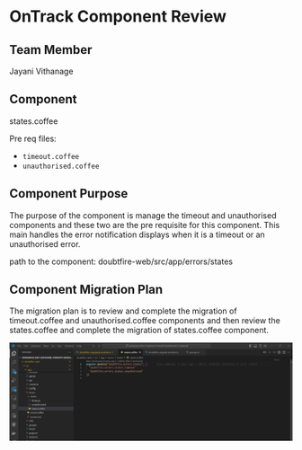 # OnTrack Component Review

## Team Member

Jayani Vithanage

## Component

states.coffee

Pre req files:

- `timeout.coffee`
- `unauthorised.coffee`

## Component Purpose

The purpose of the component is manage the timeout and unauthorised components and these two are the pre requisite for this component. This main handles the error notification displays when it is a timeout or an unauthorised error.

path to the component: doubtfire-web/src/app/errors/states

## Component Migration Plan

The migration plan is to review and complete the migration of timeout.coffee and unauthorised.coffee components and then review the states.coffee and complete the migration of states.coffee component.


![States.coffee Component: ](Resources/states.coffee.png)
